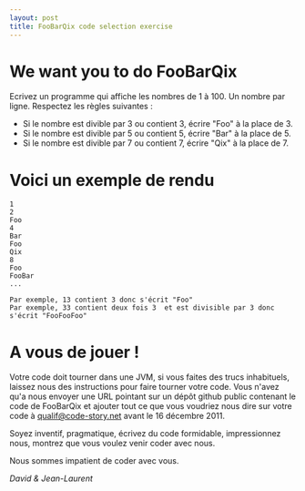```yaml
---
layout: post
title: FooBarQix code selection exercise
---
```


We want you to do FooBarQix
===========================

Ecrivez un programme qui affiche les nombres de 1 à 100. Un nombre par ligne. Respectez les règles suivantes :

 * Si le nombre est divible par 3 ou contient 3, écrire "Foo" à la place de 3.
 * Si le nombre est divible par 5 ou contient 5, écrire "Bar" à la place de 5.
 * Si le nombre est divible par 7 ou contient 7, écrire "Qix" à la place de 7.


Voici un exemple de rendu
=========================

	1
	2
	Foo
	4
	Bar
	Foo
	Qix
	8
	Foo
	FooBar
	...
	
	Par exemple, 13 contient 3 donc s'écrit "Foo"
	Par exemple, 33 contient deux fois 3  et est divisible par 3 donc s'écrit "FooFooFoo"

A vous de jouer !
=================

Votre code doit tourner dans une JVM, si vous faites des trucs inhabituels, laissez nous des instructions pour faire tourner votre code. 
Vous n'avez qu'a nous envoyer une URL pointant sur un dépôt github public contenant le code de FooBarQix et ajouter tout ce que vous voudriez nous dire sur votre code à [qualif@code-story.net](mailto:qualif@code-story.net) avant le 16 décembre 2011.

Soyez inventif, pragmatique, écrivez du code formidable, impressionnez nous, montrez que vous voulez venir coder avec nous.

Nous sommes impatient de coder avec vous.

*David & Jean-Laurent*
